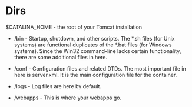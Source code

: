 # Dirs

$CATALINA_HOME - the root of your Tomcat installation

- /bin - Startup, shutdown, and other scripts. The *.sh files (for Unix systems) are functional duplicates of the *.bat files (for Windows systems). Since the Win32 command-line lacks certain functionality, there are some additional files in here.

- /conf - Configuration files and related DTDs. The most important file in here is server.xml. It is the main configuration file for the container.

- /logs - Log files are here by default.

- /webapps - This is where your webapps go.
